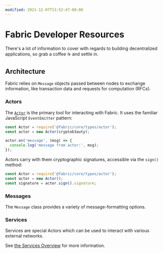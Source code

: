 ```yaml
---
modified: 2021-12-07T13:52:47-08:00
---
```


# Fabric Developer Resources

There's a lot of information to cover with regards to building decentralized
applications, so grab a coffee ☕ and settle in.

## Architecture
Fabric relies on `Message` objects passed between nodes to exchange information,
like transaction data and requests for computation (RFCs).

### Actors
The [`Actor`][actor-type] is the primary tool for interacting with Fabric. It uses the
familiar JavaScript `EventEmitter` pattern:

```js
const Actor = require('@fabric/core/types/actor');
const actor = new Actor(cryptob3auty);

actor.on('message', (msg) => {
  console.log('message from actor:', msg);
});
```

Actors carry with them cryptographic signatures, accessible via the `sign()` method:

```js
const Actor = require('@fabric/core/types/actor');
const actor = new Actor();
const signature = actor.sign().signature;
```

### Messages
The `Message` class provides a variety of message-formatting options.

### Services
Services are special Actors which can be used to interact with various external
networks.

See [the Services Overview][services] for more information.

[services]: ../SERVICES.html

[actor-type]: Actor.html
